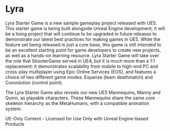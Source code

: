 # Lyra
Lyra Starter Game is a new sample gameplay project released with UE5. This starter game is being built alongside Unreal Engine development; it will be a living project that will continue to be upgraded in future releases to demonstrate our latest best practices for making games in UE5. While the feature set being released is just a core base, this game is still intended to be an excellent starting point for game developers to create new projects, as well as a hands-on learning resource. Lyra Starter Game will take over the role that ShooterGame served in UE4, but it is much more than a 1:1 replacement: it demonstrates scalability from mobile to high-end PC and cross-play multiplayer using Epic Online Services (EOS), and features a choice of two different game modes: Expanse (team deathmatch) and Convolution (control point). 

The Lyra Starter Game also reveals our new UE5 Mannequins, Manny and Quinn, as playable characters. These Mannequins share the same core skeleton hierarchy as the MetaHumans, with a compatible animation system.

UE-Only Content - Licensed for Use Only with Unreal Engine-based Products
